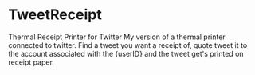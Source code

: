 # TweetReceipt
Thermal Receipt Printer for Twitter
My version of a thermal printer connected to twitter.
Find a tweet you want a receipt of, quote tweet it to the account associated with the {userID} and the tweet get's printed on receipt paper.
